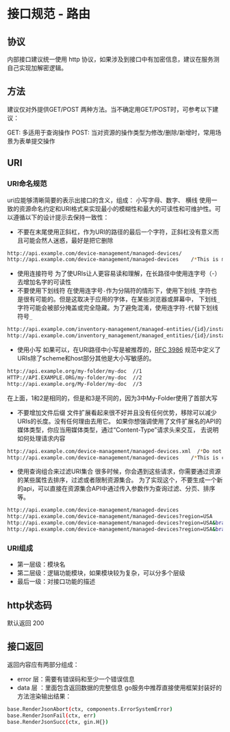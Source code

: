 # 接口规范 - 路由

## 协议
内部接口建议统一使用 http 协议，如果涉及到接口中有加密信息，建议在服务测自己实现加解密逻辑。

## 方法
建议仅对外提供GET/POST 两种方法。当不确定用GET/POST时，可参考以下建议：

GET: 多适用于查询操作
POST:  当对资源的操作类型为修改/删除/新增时，常用场景为表单提交操作

## URI 
### URI命名规范
uri应能够清晰简要的表示出接口的含义，组成： 小写字母、数字、 横线
使用一致的资源命名约定和URI格式来实现最小的模糊性和最大的可读性和可维护性。可以遵循以下的设计提示去保持一致性：
* 不要在末尾使用正斜杠，作为URI的路径的最后一个字符，正斜杠没有意义而且可能会然人迷惑，最好是把它删除

```bash
http://api.example.com/device-management/managed-devices/
http://api.example.com/device-management/managed-devices    /*This is much better version*/
```

* 使用连接符号
为了使URIs让人更容易读和理解，在长路径中使用连字号（-）去增加名字的可读性
* 不要使用下划线符
在使用连字号`-`作为分隔符的情形下，使用下划线`_`字符也是很有可能的。但是这取决于应用的字体，在某些浏览器或屏幕中，
下划线`_`字符可能会被部分掩盖或完全隐藏。为了避免混淆，使用连字符`-`代替下划线符号`_`

```bash
http://api.example.com/inventory-management/managed-entities/{id}/install-script-location  //More readable
http://api.example.com/inventory_management/managed_entities/{id}/install_script_location  //More error prone
```

* 使用小写
如果可以，在URI路径中小写是被推荐的，[RFC 3986](https://www.ietf.org/rfc/rfc3986.txt) 规范中定义了URIs除了scheme和host部分其他是大小写敏感的。
```bash
http://api.example.org/my-folder/my-doc  //1
HTTP://API.EXAMPLE.ORG/my-folder/my-doc  //2
http://api.example.org/My-Folder/my-doc  //3
```
在上面，1和2是相同的，但是和3是不同的，因为3中My-Folder使用了首部大写

* 不要增加文件后缀
文件扩展看起来很不好并且没有任何优势，移除可以减少URIs的长度。没有任何理由去用它。
如果你想强调使用了文件扩展名的API的媒体类型，你应当用媒体类型，通过“Content-Type”请求头来交互，
去说明如何处理请求内容

```bash
http://api.example.com/device-management/managed-devices.xml  /*Do not use it*/
http://api.example.com/device-management/managed-devices    /*This is correct URI*/
```

* 使用查询组合来过滤URI集合
很多时候，你会遇到这些请求，你需要通过资源的某些属性去排序，过滤或者限制资源集合。
为了实现这个，不要生成一个新的api，可以直接在资源集合API中通过传入参数作为查询过滤、分页、排序等。
```bash
http://api.example.com/device-management/managed-devices
http://api.example.com/device-management/managed-devices?region=USA
http://api.example.com/device-management/managed-devices?region=USA&brand=XYZ
http://api.example.com/device-management/managed-devices?region=USA&brand=XYZ&sort=installation-date&size=10
```

### URI组成
 * 第一层级：模块名
 * 第二层级：逻辑功能模块，如果模块较为复杂，可以分多个层级
 * 最后一级：对接口功能的描述


## http状态码
默认返回 200

## 接口返回
返回内容应有两部分组成：
* error 层：需要有错误码和至少一个错误信息
* data 层 ：里面包含返回数据的完整信息
go服务中推荐直接使用框架封装好的方法渲染输出结果：
```bash
base.RenderJsonAbort(ctx, components.ErrorSystemError)
base.RenderJsonFail(ctx, err)
base.RenderJsonSucc(ctx, gin.H{})
```
